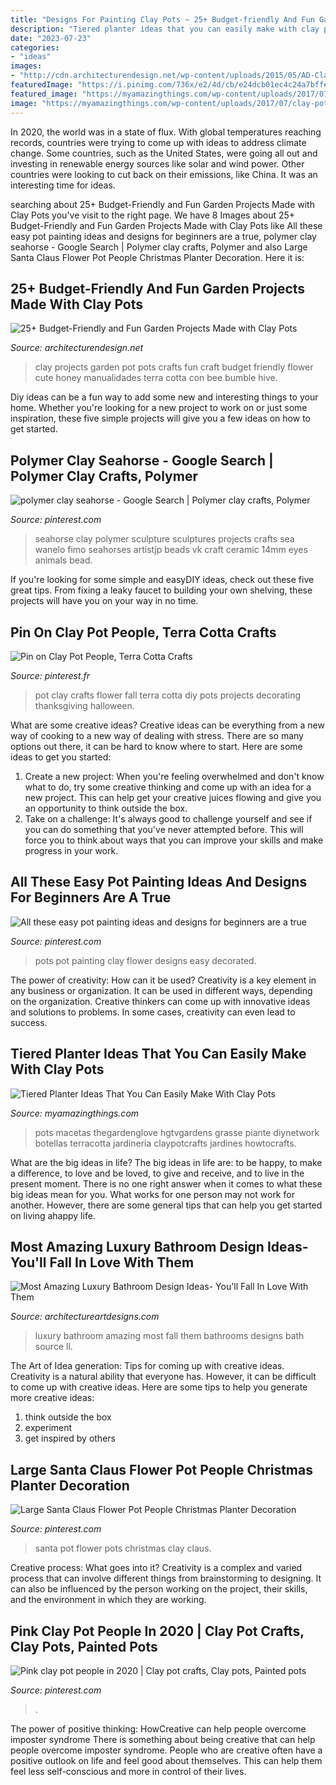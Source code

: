 ```yaml
---
title: "Designs For Painting Clay Pots ~ 25+ Budget-friendly And Fun Garden Projects Made With Clay Pots"
description: "Tiered planter ideas that you can easily make with clay pots"
date: "2023-07-23"
categories:
- "ideas"
images:
- "http://cdn.architecturendesign.net/wp-content/uploads/2015/05/AD-Clay-Pot-Garden-Projects-10.jpg"
featuredImage: "https://i.pinimg.com/736x/e2/4d/cb/e24dcb01ec4c24a7bffe763b58b94677.jpg"
featured_image: "https://myamazingthings.com/wp-content/uploads/2017/07/clay-pot-ideas-5.jpeg"
image: "https://myamazingthings.com/wp-content/uploads/2017/07/clay-pot-ideas-5.jpeg"
---
```



In 2020, the world was in a state of flux. With global temperatures reaching records, countries were trying to come up with ideas to address climate change. Some countries, such as the United States, were going all out and investing in renewable energy sources like solar and wind power. Other countries were looking to cut back on their emissions, like China. It was an interesting time for ideas.

	

		
searching about 25+ Budget-Friendly and Fun Garden Projects Made with Clay Pots you've visit to the right page. We have 8 Images about 25+ Budget-Friendly and Fun Garden Projects Made with Clay Pots like All these easy pot painting ideas and designs for beginners are a true, polymer clay seahorse - Google Search | Polymer clay crafts, Polymer and also Large Santa Claus Flower Pot People Christmas Planter Decoration. Here it is:
		
    
## 25+ Budget-Friendly And Fun Garden Projects Made With Clay Pots

<img loading=lazy src="http://cdn.architecturendesign.net/wp-content/uploads/2015/05/AD-Clay-Pot-Garden-Projects-10.jpg" onerror="this.onerror=null;this.src='https://tse1.mm.bing.net/th?id=OIP.WZSz21KrV3SEG4mWiS2zPQHaLG&amp;pid=15.1';" alt="25+ Budget-Friendly and Fun Garden Projects Made with Clay Pots">

_Source: architecturendesign.net_

>clay projects garden pot pots crafts fun craft budget friendly flower cute honey manualidades terra cotta con bee bumble hive. 

	

Diy ideas can be a fun way to add some new and interesting things to your home. Whether you're looking for a new project to work on or just some inspiration, these five simple projects will give you a few ideas on how to get started.

    
## Polymer Clay Seahorse - Google Search | Polymer Clay Crafts, Polymer

<img loading=lazy src="https://i.pinimg.com/736x/c7/be/e2/c7bee216381446d3169fc9d709c28002--polymer-clay-projects-clay-crafts.jpg" onerror="this.onerror=null;this.src='https://tse4.mm.bing.net/th?id=OIP.tQO_QgJQ7uwZEWCCHjRSzQHaJ4&amp;pid=15.1';" alt="polymer clay seahorse - Google Search | Polymer clay crafts, Polymer">

_Source: pinterest.com_

>seahorse clay polymer sculpture sculptures projects crafts sea wanelo fimo seahorses artistjp beads vk craft ceramic 14mm eyes animals bead. 

	

If you're looking for some simple and easyDIY ideas, check out these five great tips. From fixing a leaky faucet to building your own shelving, these projects will have you on your way in no time.

    
## Pin On Clay Pot People, Terra Cotta Crafts

<img loading=lazy src="https://i.pinimg.com/736x/67/45/0f/67450fac02f40d3c9366d19bcf03922e--flower-pot-people-clay-pot-crafts.jpg" onerror="this.onerror=null;this.src='https://tse4.mm.bing.net/th?id=OIP.Rh3-HMqmcq7VV0t1RwFnhwHaQE&amp;pid=15.1';" alt="Pin on Clay Pot People, Terra Cotta Crafts">

_Source: pinterest.fr_

>pot clay crafts flower fall terra cotta diy pots projects decorating thanksgiving halloween. 

	

What are some creative ideas?
Creative ideas can be everything from a new way of cooking to a new way of dealing with stress. There are so many options out there, it can be hard to know where to start. Here are some ideas to get you started: 
1. Create a new project: When you're feeling overwhelmed and don't know what to do, try some creative thinking and come up with an idea for a new project. This can help get your creative juices flowing and give you an opportunity to think outside the box.
2. Take on a challenge: It's always good to challenge yourself and see if you can do something that you've never attempted before. This will force you to think about ways that you can improve your skills and make progress in your work. 

    
## All These Easy Pot Painting Ideas And Designs For Beginners Are A True

<img loading=lazy src="https://i.pinimg.com/736x/e2/4d/cb/e24dcb01ec4c24a7bffe763b58b94677.jpg" onerror="this.onerror=null;this.src='https://tse1.mm.bing.net/th?id=OIP.JkbvQYnROATsUq1_gmoNMAHaLH&amp;pid=15.1';" alt="All these easy pot painting ideas and designs for beginners are a true">

_Source: pinterest.com_

>pots pot painting clay flower designs easy decorated. 

	

The power of creativity: How can it be used?
Creativity is a key element in any business or organization. It can be used in different ways, depending on the organization. Creative thinkers can come up with innovative ideas and solutions to problems. In some cases, creativity can even lead to success.

    
## Tiered Planter Ideas That You Can Easily Make With Clay Pots

<img loading=lazy src="https://myamazingthings.com/wp-content/uploads/2017/07/clay-pot-ideas-5.jpeg" onerror="this.onerror=null;this.src='https://tse3.mm.bing.net/th?id=OIP.E8Wz8UGR_xs_H9BitXGH0QHaLH&amp;pid=15.1';" alt="Tiered Planter Ideas That You Can Easily Make With Clay Pots">

_Source: myamazingthings.com_

>pots macetas thegardenglove hgtvgardens grasse piante diynetwork botellas terracotta jardineria claypotcrafts jardines howtocrafts. 

	

What are the big ideas in life?
The big ideas in life are: to be happy, to make a difference, to love and be loved, to give and receive, and to live in the present moment. There is no one right answer when it comes to what these big ideas mean for you. What works for one person may not work for another. However, there are some general tips that can help you get started on living ahappy life.

    
## Most Amazing Luxury Bathroom Design Ideas- You&#039;ll Fall In Love With Them

<img loading=lazy src="http://www.architectureartdesigns.com/wp-content/uploads/2014/09/821.jpg" onerror="this.onerror=null;this.src='https://tse1.mm.bing.net/th?id=OIP.EpwFXHzqqREn1FUwegJGXwHaEo&amp;pid=15.1';" alt="Most Amazing Luxury Bathroom Design Ideas- You&#039;ll Fall In Love With Them">

_Source: architectureartdesigns.com_

>luxury bathroom amazing most fall them bathrooms designs bath source ll. 

	

The Art of Idea generation: Tips for coming up with creative ideas.
Creativity is a natural ability that everyone has. However, it can be difficult to come up with creative ideas. Here are some tips to help you generate more creative ideas: 
1. think outside the box 
2. experiment 
3. get inspired by others 

    
## Large Santa Claus Flower Pot People Christmas Planter Decoration

<img loading=lazy src="https://i.pinimg.com/736x/b9/8a/87/b98a87717b39f8f9f56361e14cf883fc.jpg" onerror="this.onerror=null;this.src='https://tse1.mm.bing.net/th?id=OIP.FARb49APEKhOtBC18WTiFwHaLY&amp;pid=15.1';" alt="Large Santa Claus Flower Pot People Christmas Planter Decoration">

_Source: pinterest.com_

>santa pot flower pots christmas clay claus. 

	

Creative process: What goes into it?
Creativity is a complex and varied process that can involve different things from brainstorming to designing. It can also be influenced by the person working on the project, their skills, and the environment in which they are working.

    
## Pink Clay Pot People In 2020 | Clay Pot Crafts, Clay Pots, Painted Pots

<img loading=lazy src="https://i.pinimg.com/736x/e7/6e/6f/e76e6f9c9dba037c04df5c20be916f37.jpg" onerror="this.onerror=null;this.src='https://tse3.mm.bing.net/th?id=OIP.1tfjD5GpO0WS9JRyDKjywQHaJ3&amp;pid=15.1';" alt="Pink clay pot people in 2020 | Clay pot crafts, Clay pots, Painted pots">

_Source: pinterest.com_

>. 

	

The power of positive thinking: HowCreative can help people overcome imposter syndrome
There is something about being creative that can help people overcome imposter syndrome. People who are creative often have a positive outlook on life and feel good about themselves. This can help them feel less self-conscious and more in control of their lives.

